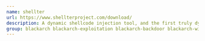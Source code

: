 ```yaml
---
name: shellter
url: https://www.shellterproject.com/download/
description: A dynamic shellcode injection tool, and the first truly dynamic PE infector ever created.
group: blackarch blackarch-exploitation blackarch-backdoor blackarch-windows
---
```

